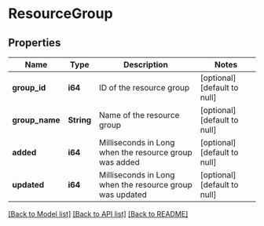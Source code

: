 # ResourceGroup

## Properties
Name | Type | Description | Notes
------------ | ------------- | ------------- | -------------
**group_id** | **i64** | ID of the resource group | [optional] [default to null]
**group_name** | **String** | Name of the resource group | [optional] [default to null]
**added** | **i64** | Milliseconds in Long when the resource group was added | [optional] [default to null]
**updated** | **i64** | Milliseconds in Long when the resource group was updated | [optional] [default to null]

[[Back to Model list]](../README.md#documentation-for-models) [[Back to API list]](../README.md#documentation-for-api-endpoints) [[Back to README]](../README.md)


